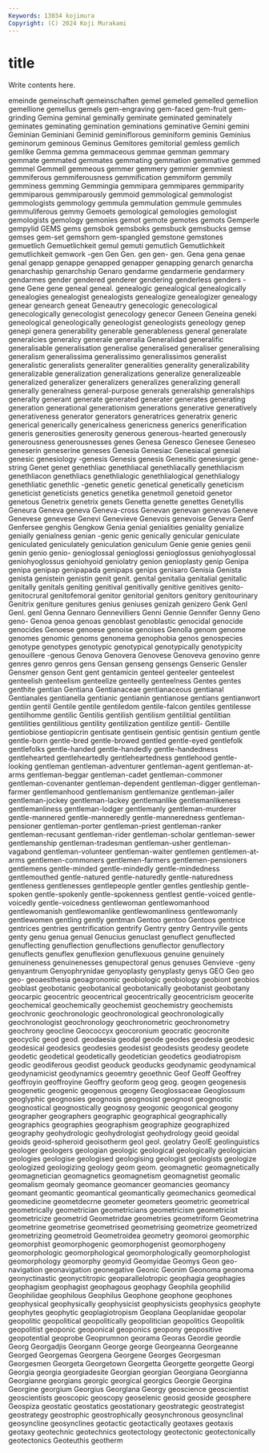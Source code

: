 ```yaml
---
Keywords: 13034 kojimura
Copyright: (C) 2024 Koji Murakami
---
```


# title

Write contents here.



emeinde gemeinschaft gemeinschaften gemel gemeled gemelled
gemellion gemellione gemellus gemels gem-engraving gem-faced gem-fruit gem-grinding Gemina geminal
geminally geminate geminated geminately geminates geminating gemination geminations geminative Gemini
gemini Geminian Geminiani Geminid geminiflorous geminiform geminis Geminius geminorum geminous
Geminus Gemitores gemitorial gemless gemlich gemlike Gemma gemma gemmaceous gemmae
gemman gemmary gemmate gemmated gemmates gemmating gemmation gemmative gemmed gemmel
Gemmell gemmeous gemmer gemmery gemmier gemmiest gemmiferous gemmiferousness gemmification gemmiform
gemmily gemminess gemming Gemmingia gemmipara gemmipares gemmiparity gemmiparous gemmiparously gemmoid
gemmological gemmologist gemmologists gemmology gemmula gemmulation gemmule gemmules gemmuliferous gemmy
Gemoets gemological gemologies gemologist gemologists gemology gemonies gemot gemote gemotes
gemots Gemperle gempylid GEMS gems gemsbok gemsboks gemsbuck gemsbucks gemse
gemses gem-set gemshorn gem-spangled gemstone gemstones gemuetlich Gemuetlichkeit gemul gemuti
gemutlich Gemutlichkeit gemutlichkeit gemwork -gen Gen Gen. gen gen- gen.
Gena gena genae genal genapp genappe genapped genapper genapping genarch
genarcha genarchaship genarchship Genaro gendarme gendarmerie gendarmery gendarmes gender gendered
genderer gendering genderless genders -gene Gene gene geneal geneal. genealogic
genealogical genealogically genealogies genealogist genealogists genealogize genealogizer genealogy genear genearch
geneat Geneautry genecologic genecological genecologically genecologist genecology genecor Geneen Geneina
geneki geneological geneologically geneologist geneologists geneology genep genepi genera generability
generable generableness general generalate generalcies generalcy generale generalia Generalidad generalific
generalisable generalisation generalise generalised generaliser generalising generalism generalissima generalissimo generalissimos
generalist generalistic generalists generaliter generalities generality generalizability generalizable generalization generalizations
generalize generalizeable generalized generalizer generalizers generalizes generalizing generall generally generalness
general-purpose generals generalship generalships generalty generant generate generated generater generates
generating generation generational generationism generations generative generatively generativeness generator generators
generatrices generatrix generic generical generically genericalness genericness generics generification generis
generosities generosity generous generous-hearted generously generousness generousnesses genes Genesa Genesco
Genesee Geneseo geneserin geneserine geneses Genesia Genesiac Genesiacal genesial genesic
genesiology -genesis Genesis genesis Genesitic genesiurgic gene-string Genet genet genethliac
genethliacal genethliacally genethliacism genethliacon genethliacs genethlialogic genethlialogical genethlialogy genethliatic genethlic
-genetic genetic genetical genetically geneticism geneticist geneticists genetics genetika genetmoil
genetoid genetor genetous Genetrix genetrix genets Genetta genette genettes Genetyllis
Geneura Geneva geneva Geneva-cross Genevan genevan genevas Geneve Genevese genevese
Genevi Genevieve Genevois genevoise Genevra Genf Genfersee genghis Gengkow Genia
genial genialities geniality genialize genially genialness genian -genic genic genically
genicular geniculate geniculated geniculately geniculation geniculum Genie genie genies genii
genin genio genio- genioglossal genioglossi genioglossus geniohyoglossal geniohyoglossus geniohyoid geniolatry
genion genioplasty genip Genipa genipa genipap genipapada genipaps genips genisaro
Genisia Genista genista genistein genistin genit genit. genital genitalia genitalial
genitalic genitally genitals geniting genitival genitivally genitive genitives genito- genitocrural
genitofemoral genitor genitorial genitors genitory genitourinary Genitrix geniture genitures genius
geniuses genizah genizero Genk Genl Genl. genl Genna Gennaro Gennevilliers
Genni Gennie Gennifer Genny Geno geno- Genoa genoa genoas genoblast
genoblastic genocidal genocide genocides Genoese genoese genoise genoises Genolla genom
genome genomes genomic genoms genonema genophobia genos genospecies genotype genotypes
genotypic genotypical genotypically genotypicity genouillere -genous Genova Genovera Genovese Genoveva
genovino genre genres genro genros gens Gensan genseng gensengs Genseric
Gensler Gensmer genson Gent gent gentamicin genteel genteeler genteelest genteelish
genteelism genteelize genteelly genteelness Gentes gentes genthite gentian Gentiana Gentianaceae
gentianaceous gentianal Gentianales gentianella gentianic gentianin gentianose gentians gentianwort gentiin
gentil Gentile gentile gentiledom gentile-falcon gentiles gentilesse gentilhomme gentilic Gentilis
gentilish gentilism gentilitial gentilitian gentilities gentilitious gentility gentilization gentilize gentill-
Gentille gentiobiose gentiopicrin gentisate gentisein gentisic gentisin gentium gentle gentle-born
gentle-bred gentle-browed gentled gentle-eyed gentlefolk gentlefolks gentle-handed gentle-handedly gentle-handedness gentlehearted
gentleheartedly gentleheartedness gentlehood gentle-looking gentleman gentleman-adventurer gentleman-agent gentleman-at-arms gentleman-beggar gentleman-cadet
gentleman-commoner gentleman-covenanter gentleman-dependent gentleman-digger gentleman-farmer gentlemanhood gentlemanism gentlemanize gentleman-jailer gentleman-jockey
gentleman-lackey gentlemanlike gentlemanlikeness gentlemanliness gentleman-lodger gentlemanly gentleman-murderer gentle-mannered gentle-manneredly gentle-manneredness
gentleman-pensioner gentleman-porter gentleman-priest gentleman-ranker gentleman-recusant gentleman-rider gentleman-scholar gentleman-sewer gentlemanship gentleman-tradesman
gentleman-usher gentleman-vagabond gentleman-volunteer gentleman-waiter gentlemen gentlemen-at-arms gentlemen-commoners gentlemen-farmers gentlemen-pensioners gentlemens
gentle-minded gentle-mindedly gentle-mindedness gentlemouthed gentle-natured gentle-naturedly gentle-naturedness gentleness gentlenesses gentlepeople
gentler gentles gentleship gentle-spoken gentle-spokenly gentle-spokenness gentlest gentle-voiced gentle-voicedly gentle-voicedness
gentlewoman gentlewomanhood gentlewomanish gentlewomanlike gentlewomanliness gentlewomanly gentlewomen gentling gently gentman
Gentoo gentoo Gentoos gentrice gentrices gentries gentrification gentrify Gentry gentry
Gentryville gents genty genu genua genual Genucius genuclast genuflect genuflected
genuflecting genuflection genuflections genuflector genuflectory genuflects genuflex genuflexion genuflexuous genuine
genuinely genuineness genuinenesses genupectoral genus genuses Genvieve -geny genyantrum Genyophrynidae
genyoplasty genyplasty genys GEO Geo geo geo- geoaesthesia geoagronomic geobiologic
geobiology geobiont geobios geoblast geobotanic geobotanical geobotanically geobotanist geobotany geocarpic
geocentric geocentrical geocentrically geocentricism geocerite geochemical geochemically geochemist geochemistry geochemists
geochronic geochronologic geochronological geochronologically geochronologist geochronology geochronometric geochronometry geochrony geocline
Geococcyx geocoronium geocratic geocronite geocyclic geod geod. geodaesia geodal geode
geodes geodesia geodesic geodesical geodesics geodesies geodesist geodesists geodesy geodete
geodetic geodetical geodetically geodetician geodetics geodiatropism geodic geodiferous geodist geoduck
geoducks geodynamic geodynamical geodynamicist geodynamics geoemtry geoethnic Geof Geoff Geoffrey
geoffroyin geoffroyine Geoffry geoform geog geog. geogen geogenesis geogenetic geogenic
geogenous geogeny Geoglossaceae Geoglossum geoglyphic geognosies geognosis geognosist geognost geognostic
geognostical geognostically geognosy geogonic geogonical geogony geographer geographers geographic geographical
geographically geographics geographies geographism geographize geographized geography geohydrologic geohydrologist geohydrology
geoid geoidal geoids geoid-spheroid geoisotherm geol geol. geolatry GeolE geolinguistics
geologer geologers geologian geologic geological geologically geologician geologies geologise geologised
geologising geologist geologists geologize geologized geologizing geology geom geom. geomagnetic
geomagnetically geomagnetician geomagnetics geomagnetism geomagnetist geomalic geomalism geomaly geomance geomancer
geomancies geomancy geomant geomantic geomantical geomantically geomechanics geomedical geomedicine geometdecrne
geometer geometers geometric geometrical geometrically geometrician geometricians geometricism geometricist geometricize
geometrid Geometridae geometries geometriform Geometrina geometrine geometrise geometrised geometrising geometrize
geometrized geometrizing geometroid Geometroidea geometry geomoroi geomorphic geomorphist geomorphogenic geomorphogenist
geomorphogeny geomorphologic geomorphological geomorphologically geomorphologist geomorphology geomorphy geomyid Geomyidae Geomys
Geon geo-navigation geonavigation geonegative Geonic Geonim Geonoma geonoma geonyctinastic geonyctitropic
geoparallelotropic geophagia geophagies geophagism geophagist geophagous geophagy Geophila geophilid Geophilidae
geophilous Geophilus Geophone geophone geophones geophysical geophysically geophysicist geophysicists geophysics
geophyte geophytes geophytic geoplagiotropism Geoplana Geoplanidae geopolar geopolitic geopolitical geopolitically
geopolitician geopolitics Geopolitik geopolitist geoponic geoponical geoponics geopony geopositive geopotential
geoprobe Geoprumnon georama Georas Geordie geordie Georg Georgadjis Georgann George
george Georgeanna Georgeanne Georged Georgemas Georgena Georgene Georges Georgesman Georgesmen
Georgeta Georgetown Georgetta Georgette georgette Georgi Georgia georgia georgiadesite Georgian
georgian Georgiana Georgianna Georgianne georgians georgic georgical georgics Georgie Georgina
Georgine georgium Georgius Georglana Georgy geoscience geoscientist geoscientists geoscopic geoscopy
geoselenic geosid geoside geosphere Geospiza geostatic geostatics geostationary geostrategic geostrategist
geostrategy geostrophic geostrophically geosynchronous geosynclinal geosyncline geosynclines geotactic geotactically geotaxes
geotaxis geotaxy geotechnic geotechnics geotectology geotectonic geotectonically geotectonics Geoteuthis geotherm
